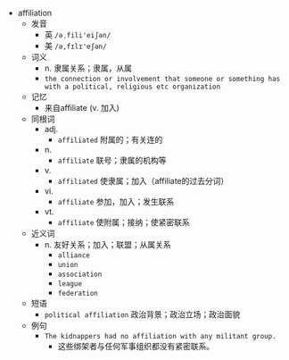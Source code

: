 - affiliation
  - 发音
    - 英 `/əˌfili'eiʃən/`
    - 美 `/ə,fɪlɪ'eʃən/`
  - 词义
    - n. 隶属关系；隶属，从属
    - `the connection or involvement that someone or something has with a political, religious etc organization`
  - 记忆
    - 来自affiliate (v. 加入)
  - 同根词
    - adj.
      - `affiliated` 附属的；有关连的
    - n.
      - `affiliate` 联号；隶属的机构等
    - v.
      - `affiliated` 使隶属；加入（affiliate的过去分词）
    - vi.
      - `affiliate` 参加，加入；发生联系
    - vt.
      - `affiliate` 使附属；接纳；使紧密联系
  - 近义词
    - n. 友好关系；加入；联盟；从属关系
      - `alliance`
      - `union`
      - `association`
      - `league`
      - `federation`
  - 短语
    - `political affiliation` 政治背景；政治立场；政治面貌 
  - 例句
    - `The kidnappers had no affiliation with any militant group.`
      - 这些绑架者与任何军事组织都没有紧密联系。

